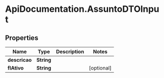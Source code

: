 # ApiDocumentation.AssuntoDTOInput

## Properties
Name | Type | Description | Notes
------------ | ------------- | ------------- | -------------
**descricao** | **String** |  | 
**flAtivo** | **String** |  | [optional] 



